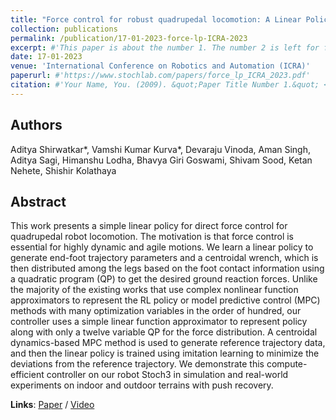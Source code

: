 ```yaml
---
title: "Force control for robust quadrupedal locomotion: A Linear Policy approach"
collection: publications
permalink: /publication/17-01-2023-force-lp-ICRA-2023
excerpt: #'This paper is about the number 1. The number 2 is left for future work.'
date: 17-01-2023
venue: 'International Conference on Robotics and Automation (ICRA)'
paperurl: #'https://www.stochlab.com/papers/force_lp_ICRA_2023.pdf'
citation: #'Your Name, You. (2009). &quot;Paper Title Number 1.&quot; <i>Journal 1</i>. 1(1).'
---
```


## Authors
Aditya Shirwatkar*, Vamshi Kumar Kurva*, Devaraju Vinoda, Aman Singh, Aditya Sagi, Himanshu Lodha, Bhavya Giri Goswami, Shivam Sood, Ketan Nehete, Shishir Kolathaya

## Abstract
This work presents a simple linear policy for direct force control for quadrupedal robot locomotion. The motivation
is that force control is essential for highly dynamic and agile motions. We learn a linear policy to generate end-foot trajectory
parameters and a centroidal wrench, which is then distributed among the legs based on the foot contact information using a
quadratic program (QP) to get the desired ground reaction forces. Unlike the majority of the existing works that use
complex nonlinear function approximators to represent the RL policy or model predictive control (MPC) methods with many
optimization variables in the order of hundred, our controller uses a simple linear function approximator to represent policy
along with only a twelve variable QP for the force distribution. A centroidal dynamics-based MPC method is used to generate
reference trajectory data, and then the linear policy is trained using imitation learning to minimize the deviations from the
reference trajectory. We demonstrate this compute-efficient controller on our robot Stoch3 in simulation and real-world
experiments on indoor and outdoor terrains with push recovery.

**Links**: [Paper](https://www.stochlab.com/papers/force_lp_ICRA_2023.pdf) / [Video](https://www.youtube.com/watch?v=k89QdImcqdo)